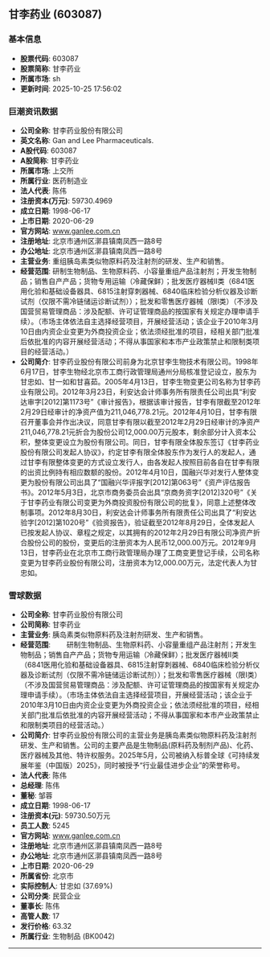 ## 甘李药业 (603087)

### 基本信息

- **股票代码**: 603087
- **股票简称**: 甘李药业
- **所属市场**: sh
- **更新时间**: 2025-10-25 17:56:02

### 巨潮资讯数据

- **公司全称**: 甘李药业股份有限公司
- **英文名称**: Gan and Lee Pharmaceuticals.
- **A股代码**: 603087
- **A股简称**: 甘李药业
- **所属市场**: 上交所
- **所属行业**: 医药制造业
- **法人代表**: 陈伟
- **注册资本(万元)**: 59730.4969
- **成立日期**: 1998-06-17
- **上市日期**: 2020-06-29
- **官方网站**: www.ganlee.com.cn
- **注册地址**: 北京市通州区漷县镇南凤西一路8号
- **办公地址**: 北京市通州区漷县镇南凤西一路8号
- **主营业务**: 重组胰岛素类似物原料药及注射剂的研发、生产和销售。
- **经营范围**: 研制生物制品、生物原料药、小容量重组产品注射剂；开发生物制品；销售自产产品；货物专用运输（冷藏保鲜）；批发医疗器械II类（6841医用化验和基础设备器具、6815注射穿刺器械、6840临床检验分析仪器及诊断试剂（仅限不需冷链储运诊断试剂））；批发和零售医疗器械（限I类）（不涉及国营贸易管理商品：涉及配额、许可证管理商品的按国家有关规定办理申请手续）。（市场主体依法自主选择经营项目，开展经营活动；该企业于2010年3月10日由内资企业变更为外商投资企业；依法须经批准的项目，经相关部门批准后依批准的内容开展经营活动；不得从事国家和本市产业政策禁止和限制类项目的经营活动。）
- **公司简介**: 甘李药业股份有限公司前身为北京甘李生物技术有限公司。1998年6月17日，甘李生物经北京市工商行政管理局通州分局核准登记设立，股东为甘忠如、甘一如和甘喜茹。2005年4月13日，甘李生物变更公司名称为甘李药业有限公司。2012年3月23日，利安达会计师事务所有限责任公司出具“利安达审字[2012]第1173号”《审计报告》，根据该审计报告，甘李有限截至2012年2月29日经审计的净资产值为211,046,778.21元。2012年4月10日，甘李有限召开董事会并作出决议，同意甘李有限以截至2012年2月29日经审计的净资产211,046,778.21元折合为股份公司12,000.00万元股本，剩余部分计入资本公积，整体变更设立为股份有限公司。同日，甘李有限全体股东签订《甘李药业股份有限公司发起人协议》，约定甘李有限全体股东作为发行人的发起人，通过甘李有限整体变更的方式设立发行人，由各发起人按照目前各自在甘李有限的出资比例持有相应数额的股份。2012年4月10日，国融兴华对发行人整体变更为股份有限公司出具了“国融兴华评报字[2012]第063号”《资产评估报告书》。2012年5月3日，北京市商务委员会出具“京商务资字[2012]320号”《关于甘李药业有限公司变更为外商投资股份有限公司的批复》，同意上述整体改制事项。2012年8月30日，利安达会计师事务所有限责任公司出具了“利安达验字[2012]第1020号”《验资报告》，验证截至2012年8月29日，全体发起人已按发起人协议、章程之规定，以其拥有的2012年2月29日有限公司净资产折合股份公司的股份，变更后的注册资本为人民币12,000.00万元。2012年9月13日，甘李药业在北京市工商行政管理局办理了工商变更登记手续，公司名称变更为甘李药业股份有限公司，注册资本为12,000.00万元，法定代表人为甘忠如。

### 雪球数据

- **公司全称**: 甘李药业股份有限公司
- **公司简称**: 甘李药业
- **主营业务**: 胰岛素类似物原料药及注射剂研发、生产和销售。
- **经营范围**: 　　研制生物制品、生物原料药、小容量重组产品注射剂；开发生物制品；销售自产产品；货物专用运输（冷藏保鲜）；批发医疗器械II类（6841医用化验和基础设备器具、6815注射穿刺器械、6840临床检验分析仪器及诊断试剂（仅限不需冷链储运诊断试剂））；批发和零售医疗器械（限I类）（不涉及国营贸易管理商品：涉及配额、许可证管理商品的按国家有关规定办理申请手续）。（市场主体依法自主选择经营项目，开展经营活动；该企业于2010年3月10日由内资企业变更为外商投资企业；依法须经批准的项目，经相关部门批准后依批准的内容开展经营活动；不得从事国家和本市产业政策禁止和限制类项目的经营活动。）
- **公司简介**: 甘李药业股份有限公司的主营业务是胰岛素类似物原料药及注射剂研发、生产和销售。公司的主要产品是生物制品(原料药及制剂产品)、化药、医疗器械及其他、特许权服务。2025年5月，公司被纳入标普全球《可持续发展年鉴（中国版）2025》，同时被授予“行业最佳进步企业”的荣誉称号。
- **法人代表**: 陈伟
- **总经理**: 陈伟
- **董秘**: 邹蓉
- **成立日期**: 1998-06-17
- **注册资本(元)**: 59730.50万元
- **员工人数**: 5245
- **官方网站**: www.ganlee.com.cn
- **注册地址**: 北京市通州区漷县镇南凤西一路8号
- **办公地址**: 北京市通州区漷县镇南凤西一路8号
- **上市日期**: 2020-06-29
- **所属省份**: 北京市
- **实际控制人**: 甘忠如 (37.69%)
- **公司分类**: 民营企业
- **董事长**: 陈伟
- **高管人数**: 17
- **发行价格**: 63.32
- **所属行业**: 生物制品 (BK0042)

---